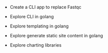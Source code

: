 - Create a CLI app to replace Fastqc

- Explore CLI in golang
- Explore templating in golang
- Explore generate static site content in golang
- Explore charting libraries
